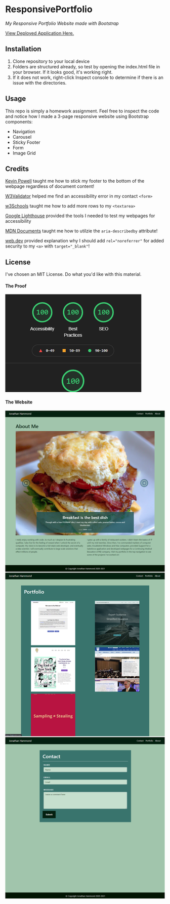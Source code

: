 # ResponsivePortfolio
*My Responsive Portfolio Website made with Bootstrap*

[View Deployed Application Here.](https://pythonidaer.github.io/ResponsivePortfolio/)

## Installation
1. Clone repository to your local device
2. Folders are structured already, so test by opening the index.html file in your browser. If it looks good, it's working right.
3. If it does not work, right-click Inspect console to determine if there is an issue with the directories.

## Usage
This repo is simply a homework assignment. Feel free to inspect the code and notice how I made a 3-page responsive website using Bootstrap components:
- Navigation
- Carousel
- Sticky Footer
- Form
- Image Grid
  
## Credits
[Kevin Powell](https://www.youtube.com/watch?v=yc2olxLgKLk) taught me how to stick my footer to the bottom of the webpage regardless of document content!

[W3Validator](https://validator.w3.org/) helped me find an accessibility error in my contact `<form>`

[w3Schools](https://www.w3schools.com/tags/att_textarea_cols.asp) taught me how to add more rows to my `<textarea>`

[Google Lighthouse](https://developers.google.com/web/tools/lighthouse#devtools) provided the tools I needed to test my webpages for accessibility

[MDN Documents](https://developer.mozilla.org/en-US/docs/Web/Accessibility/ARIA/ARIA_Techniques/Using_the_aria-describedby_attribute) taught me how to utilzie the `aria-describedby` attribute!

[web.dev](https://web.dev/external-anchors-use-rel-noopener/?utm_source=lighthouse&utm_medium=devtools) provided explanation why I should add `rel="noreferrer"` for added security to my `<a>` with `target="_blank"`!


  
## License
I've chosen an MIT License. Do what you'd like with this material.

#### The Proof
![Google Lighthouse Perfect Score](Assets/Images/lighthouse.png)

#### The Website
![About](Assets/Images/about.png)
![Portfolio](Assets/Images/portfolio.png)
![Contact](Assets/Images/contact.png)
